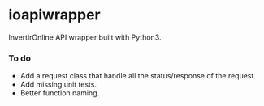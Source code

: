 # ioapiwrapper
InvertirOnline API wrapper built with Python3.

### To do

- Add a request class that handle all the status/response of the request.
- Add missing unit tests.
- Better function naming.
